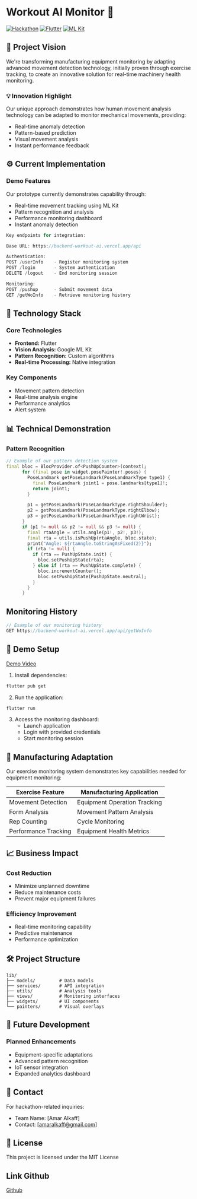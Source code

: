 # Workout AI Monitor 💪

[![Hackathon](https://img.shields.io/badge/Hackathon-2024-orange.svg)]()
[![Flutter](https://img.shields.io/badge/flutter-v3.0+-blue.svg)](https://flutter.dev/)
[![ML Kit](https://img.shields.io/badge/ML%20Kit-latest-green.svg)](https://developers.google.com/ml-kit)

## 🎯 Project Vision

We're transforming manufacturing equipment monitoring by adapting advanced movement detection technology, initially proven through exercise tracking, to create an innovative solution for real-time machinery health monitoring.

### 💡 Innovation Highlight
Our unique approach demonstrates how human movement analysis technology can be adapted to monitor mechanical movements, providing:
- Real-time anomaly detection
- Pattern-based prediction
- Visual movement analysis
- Instant performance feedback

## ⚙️ Current Implementation

### Demo Features
Our prototype currently demonstrates capability through:
- Real-time movement tracking using ML Kit
- Pattern recognition and analysis
- Performance monitoring dashboard
- Instant anomaly detection

```dart
Key endpoints for integration:

Base URL: https://backend-workout-ai.vercel.app/api

Authentication:
POST /userInfo    - Register monitoring system
POST /login       - System authentication
DELETE /logout    - End monitoring session

Monitoring:
POST /pushup      - Submit movement data
GET /getWoInfo    - Retrieve monitoring history
```

## 🚀 Technology Stack

### Core Technologies
- **Frontend:** Flutter
- **Vision Analysis:** Google ML Kit
- **Pattern Recognition:** Custom algorithms
- **Real-time Processing:** Native integration

### Key Components
- Movement pattern detection
- Real-time analysis engine
- Performance analytics
- Alert system

## 📊 Technical Demonstration

### Pattern Recognition
```dart
// Example of our pattern detection system
final bloc = BlocProvider.of<PushUpCounter>(context);
      for (final pose in widget.posePainter!.poses) {
        PoseLandmark getPoseLandmark(PoseLandmarkType type1) {
          final PoseLandmark joint1 = pose.landmarks[type1]!;
          return joint1;
        }

        p1 = getPoseLandmark(PoseLandmarkType.rightShoulder);
        p2 = getPoseLandmark(PoseLandmarkType.rightElbow);
        p3 = getPoseLandmark(PoseLandmarkType.rightWrist);
      }
      if (p1 != null && p2 != null && p3 != null) {
        final rtaAngle = utils.angle(p1!, p2!, p3!);
        final rta = utils.isPushUp(rtaAngle, bloc.state);
        print("Angle: ${rtaAngle.toStringAsFixed(2)}");
        if (rta != null) {
          if (rta == PushUpState.init) {
            bloc.setPushUpState(rta);
          } else if (rta == PushUpState.complete) {
            bloc.incrementCounter();
            bloc.setPushUpState(PushUpState.neutral);
          }
        }
      }

```

## Monitoring History
```dart
// Example of our monitoring history
GET https://backend-workout-ai.vercel.app/api/getWoInfo
```

## 🎥 Demo Setup

[Demo Video](https://drive.google.com/file/d/1RjME5DJMyukPOe5sMGEFG8VQvNoyjhWw/view?usp=sharing)

1. Install dependencies:
```bash
flutter pub get
```

2. Run the application:
```bash
flutter run
```


3. Access the monitoring dashboard:
   - Launch application
   - Login with provided credentials
   - Start monitoring session



## 🔄 Manufacturing Adaptation

Our exercise monitoring system demonstrates key capabilities needed for equipment monitoring:

| Exercise Feature | Manufacturing Application |
|-----------------|--------------------------|
| Movement Detection | Equipment Operation Tracking |
| Form Analysis | Movement Pattern Analysis |
| Rep Counting | Cycle Monitoring |
| Performance Tracking | Equipment Health Metrics |

## 📈 Business Impact

### Cost Reduction
- Minimize unplanned downtime
- Reduce maintenance costs
- Prevent major equipment failures

### Efficiency Improvement
- Real-time monitoring capability
- Predictive maintenance
- Performance optimization

## 🛠️ Project Structure
```
lib/
├── models/         # Data models
├── services/       # API integration
├── utils/          # Analysis tools
├── views/          # Monitoring interfaces
├── widgets/        # UI components
└── painters/       # Visual overlays
```

## 🎯 Future Development

### Planned Enhancements
- Equipment-specific adaptations
- Advanced pattern recognition
- IoT sensor integration
- Expanded analytics dashboard

## 🤝 Contact

For hackathon-related inquiries:
- Team Name: [Amar Alkaff]
- Contact: [amaralkaff@gmail.com]

## 📝 License
This project is licensed under the MIT License

## Link Github
[Github](https://github.com/amaralkaff/WorkOut.ai)